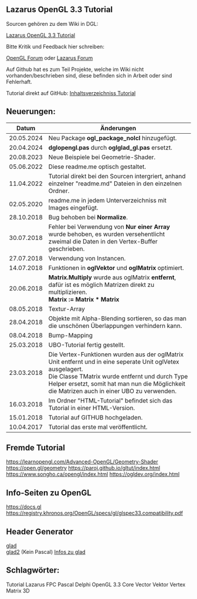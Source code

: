 ## Lazarus OpenGL 3.3 Tutorial

Sourcen gehören zu dem Wiki in DGL:

[Lazarus OpenGL 3.3 Tutorial](https://wiki.delphigl.com/index.php/Lazarus_-_OpenGL_3.3_Tutorial)

Bitte Kritik und Feedback hier schreiben:

[OpenGL Forum](https://delphigl.com/forum/viewtopic.php?f=13&t=11565&p=100919#p100919)
oder
[Lazarus Forum]( http://www.lazarusforum.de/viewtopic.php?f=29&t=11373&p=101685&hilit=opengl+3.3#p101685)


Auf Github hat es zum Teil Projekte, welche im Wiki nicht vorhanden/beschrieben sind, diese befinden sich in Arbeit oder sind Fehlerhaft.

Tutorial direkt auf GitHub:
[Inhaltsverzeichniss Tutorial](wiki.md)



## Neuerungen:

| Datum | Änderungen 
| :---: | ---
| 20.05.2024 | Neu Package **ogl_package_nolcl** hinzugefügt.
| 20.04.2024 | **dglopengl.pas** durch **oglglad_gl.pas** ersetzt.
| 20.08.2023 | Neue Beispiele bei Geometrie-Shader.
| 05.06.2022 | Diese readme.me optisch gestaltet.
| 11.04.2022 | Tutorial direkt bei den Sourcen intergriert, anhand einzelner "readme.md" Dateien in den einzelnen Ordner.
| 02.05.2020 | readme.me in jedem Unterverzeichniss mit Images eingefügt.
| 28.10.2018 | Bug behoben bei **Normalize**.
| 30.07.2018 | Fehler bei Verwendung von **Nur einer Array** wurde behoben, es wurden versehentlicht zweimal die Daten in den Vertex-Buffer geschrieben.
| 27.07.2018 | Verwendung von Instancen.
| 14.07.2018 | Funktionen in **oglVektor** und **oglMatrix** optimiert.
| 20.06.2018 | **Matrix.Multiply** wurde aus oglMatrix **entfernt**, dafür ist es möglich Matrizen direkt zu multiplizieren.<br>**Matrix := Matrix * Matrix**
| 08.05.2018 | Textur-Array
| 28.04.2018 | Objekte mit Alpha-Blending sortieren, so das man die unschönen Überlappungen verhindern kann.
| 08.04.2018 | Bump-Mapping
| 25.03.2018 | UBO-Tutorial fertig gestellt.
| 23.03.2018 | Die Vertex-Funktionen wurden aus der oglMatrix Unit entfernt und in eine seperate Unit oglVetex ausgelagert.<br>Die Classe TMatrix wurde entfernt und durch Type Helper ersetzt, somit hat man nun die Möglichkeit die Matrizen auch in einer UBO zu verwenden.
| 16.03.2018 | Im Ordner "HTML-Tutorial" befindet sich das Tutorial in einer HTML-Version.
| 15.01.2018 | Tutorial auf GITHUB hochgeladen.
| 10.04.2017 | Tutorial das erste mal veröffentlicht.

## Fremde Tutorial

https://learnopengl.com/Advanced-OpenGL/Geometry-Shader
https://open.gl/geometry
https://paroj.github.io/gltut/index.html
https://www.songho.ca/opengl/index.html
https://ogldev.org/index.html

## Info-Seiten zu OpenGL

https://docs.gl
https://registry.khronos.org/OpenGL/specs/gl/glspec33.compatibility.pdf

## Header Generator
[glad](https://glad.dav1d.de/)  
[glad2](https://gen.glad.sh//) (Kein Pascal)
[Infos zu glad](glad.md)


## Schlagwörter: 
Tutorial Lazarus FPC Pascal Delphi OpenGL 3.3 Core Vector Vektor Vertex Matrix 3D


